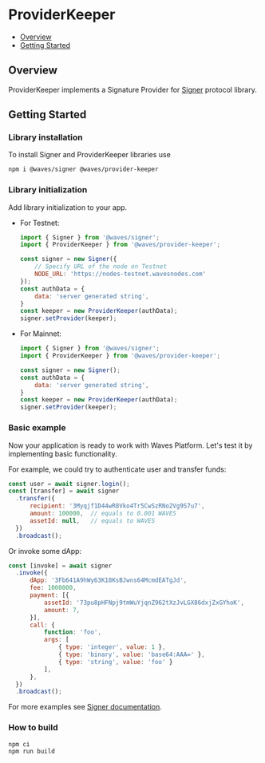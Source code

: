 # ProviderKeeper

* [Overview](#overview)
* [Getting Started](#getting-started)

## Overview

ProviderKeeper implements a Signature Provider for [Signer](https://github.com/wavesplatform/signer) protocol library.

## Getting Started

### Library installation

To install Signer and ProviderKeeper libraries use

```bash
npm i @waves/signer @waves/provider-keeper
```

### Library initialization

Add library initialization to your app.

* For Testnet:

   ```js
   import { Signer } from '@waves/signer';
   import { ProviderKeeper } from '@waves/provider-keeper';

   const signer = new Signer({
       // Specify URL of the node on Testnet
       NODE_URL: 'https://nodes-testnet.wavesnodes.com'
   });
   const authData = {
       data: 'server generated string',
   }
   const keeper = new ProviderKeeper(authData);
   signer.setProvider(keeper);
   ```

* For Mainnet:

   ```js
   import { Signer } from '@waves/signer';
   import { ProviderKeeper } from '@waves/provider-keeper';

   const signer = new Signer();
   const authData = {
       data: 'server generated string',
   }
   const keeper = new ProviderKeeper(authData);
   signer.setProvider(keeper);
   ```

### Basic example

Now your application is ready to work with Waves Platform. Let's test it by implementing basic functionality.

For example, we could try to authenticate user and transfer funds:
```js
const user = await signer.login();
const [transfer] = await signer
  .transfer({
      recipient: '3Myqjf1D44wR8Vko4Tr5CwSzRNo2Vg9S7u7',
      amount: 100000,  // equals to 0.001 WAVES
      assetId: null,   // equals to WAVES
  })
  .broadcast();
```

Or invoke some dApp:
```js
const [invoke] = await signer
  .invoke({
      dApp: '3Fb641A9hWy63K18KsBJwns64McmdEATgJd',
      fee: 1000000,
      payment: [{
          assetId: '73pu8pHFNpj9tmWuYjqnZ962tXzJvLGX86dxjZxGYhoK',
          amount: 7,
      }],
      call: {
          function: 'foo',
          args: [
              { type: 'integer', value: 1 },
              { type: 'binary', value: 'base64:AAA=' },
              { type: 'string', value: 'foo' }
          ],
      },
  })
  .broadcast();
```

For more examples see [Signer documentation](https://github.com/wavesplatform/signer/blob/master/README.md).

### How to build

```shell
npm ci
npm run build
```
